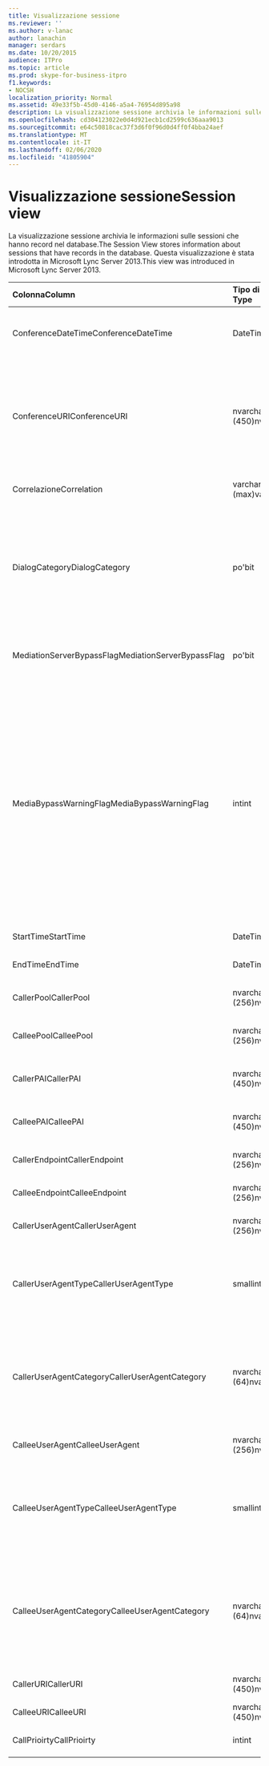 ```yaml
---
title: Visualizzazione sessione
ms.reviewer: ''
ms.author: v-lanac
author: lanachin
manager: serdars
ms.date: 10/20/2015
audience: ITPro
ms.topic: article
ms.prod: skype-for-business-itpro
f1.keywords:
- NOCSH
localization_priority: Normal
ms.assetid: 49e33f5b-45d0-4146-a5a4-76954d895a98
description: La visualizzazione sessione archivia le informazioni sulle sessioni che hanno record nel database. Questa visualizzazione è stata introdotta in Microsoft Lync Server 2013.
ms.openlocfilehash: cd304123022e0d4d921ecb1cd2599c636aaa9013
ms.sourcegitcommit: e64c50818cac37f3d6f0f96d0d4ff0f4bba24aef
ms.translationtype: MT
ms.contentlocale: it-IT
ms.lasthandoff: 02/06/2020
ms.locfileid: "41805904"
---
```

# <a name="session-view"></a><span data-ttu-id="1972f-104">Visualizzazione sessione</span><span class="sxs-lookup"><span data-stu-id="1972f-104">Session view</span></span>
 
<span data-ttu-id="1972f-105">La visualizzazione sessione archivia le informazioni sulle sessioni che hanno record nel database.</span><span class="sxs-lookup"><span data-stu-id="1972f-105">The Session View stores information about sessions that have records in the database.</span></span> <span data-ttu-id="1972f-106">Questa visualizzazione è stata introdotta in Microsoft Lync Server 2013.</span><span class="sxs-lookup"><span data-stu-id="1972f-106">This view was introduced in Microsoft Lync Server 2013.</span></span>
  
|<span data-ttu-id="1972f-107">**Colonna**</span><span class="sxs-lookup"><span data-stu-id="1972f-107">**Column**</span></span>|<span data-ttu-id="1972f-108">**Tipo di dati**</span><span class="sxs-lookup"><span data-stu-id="1972f-108">**Data Type**</span></span>|<span data-ttu-id="1972f-109">**Dettagli**</span><span class="sxs-lookup"><span data-stu-id="1972f-109">**Details**</span></span>|
|:-----|:-----|:-----|
|<span data-ttu-id="1972f-110">ConferenceDateTime</span><span class="sxs-lookup"><span data-stu-id="1972f-110">ConferenceDateTime</span></span>  <br/> |<span data-ttu-id="1972f-111">DateTime</span><span class="sxs-lookup"><span data-stu-id="1972f-111">datetime</span></span>  <br/> |<span data-ttu-id="1972f-112">A cui si fa riferimento dalla Tabella MediaLine.</span><span class="sxs-lookup"><span data-stu-id="1972f-112">Referenced from the MediaLine Table.</span></span>  <br/> |
|<span data-ttu-id="1972f-113">ConferenceURI</span><span class="sxs-lookup"><span data-stu-id="1972f-113">ConferenceURI</span></span>  <br/> |<span data-ttu-id="1972f-114">nvarchar (450)</span><span class="sxs-lookup"><span data-stu-id="1972f-114">nvarchar(450)</span></span>  <br/> |<span data-ttu-id="1972f-115">URI conferenza se si tratta di una conferenza o di DialogID se si tratta di una sessione peer-to-peer.</span><span class="sxs-lookup"><span data-stu-id="1972f-115">Conference URI if this is a conference, or DialogID if this is a peer-to-peer session.</span></span>  <br/> |
|<span data-ttu-id="1972f-116">Correlazione</span><span class="sxs-lookup"><span data-stu-id="1972f-116">Correlation</span></span>  <br/> |<span data-ttu-id="1972f-117">varchar (max)</span><span class="sxs-lookup"><span data-stu-id="1972f-117">varchar(max)</span></span>  <br/> |<span data-ttu-id="1972f-118">ID correlazione della sessione.</span><span class="sxs-lookup"><span data-stu-id="1972f-118">Correlation ID of the session.</span></span>  <br/> |
|<span data-ttu-id="1972f-119">DialogCategory</span><span class="sxs-lookup"><span data-stu-id="1972f-119">DialogCategory</span></span>  <br/> |<span data-ttu-id="1972f-120">po'</span><span class="sxs-lookup"><span data-stu-id="1972f-120">bit</span></span>  <br/> |<span data-ttu-id="1972f-121">Categoria finestra di dialogo; 0 è Skype for Business Server to Mediation Server Leg; 1 è Mediation Server per la gamba del gateway PSTN.</span><span class="sxs-lookup"><span data-stu-id="1972f-121">Dialog category; 0 is Skype for Business Server to Mediation Server leg; 1 is Mediation Server to PSTN gateway leg.</span></span>  <br/> |
|<span data-ttu-id="1972f-122">MediationServerBypassFlag</span><span class="sxs-lookup"><span data-stu-id="1972f-122">MediationServerBypassFlag</span></span>  <br/> |<span data-ttu-id="1972f-123">po'</span><span class="sxs-lookup"><span data-stu-id="1972f-123">bit</span></span>  <br/> |<span data-ttu-id="1972f-124">Indica se la chiamata è stata ignorata o meno.</span><span class="sxs-lookup"><span data-stu-id="1972f-124">Indicates whether or not the call was bypassed.</span></span>  <br/> |
|<span data-ttu-id="1972f-125">MediaBypassWarningFlag</span><span class="sxs-lookup"><span data-stu-id="1972f-125">MediaBypassWarningFlag</span></span>  <br/> |<span data-ttu-id="1972f-126">int</span><span class="sxs-lookup"><span data-stu-id="1972f-126">int</span></span>  <br/> |<span data-ttu-id="1972f-127">Questo campo, se presente, indica perché una chiamata non è stata ignorata anche se gli ID di bypass corrispondono.</span><span class="sxs-lookup"><span data-stu-id="1972f-127">This field, if present, indicates why a call was not bypassed even if the bypass IDs matched.</span></span> <span data-ttu-id="1972f-128">Per Skype for Business Server è definito un solo valore:</span><span class="sxs-lookup"><span data-stu-id="1972f-128">For Skype for Business Server, only one value is defined:</span></span>  <br/> <span data-ttu-id="1972f-129">0x0001-ID bypass sconosciuto per la scheda di rete predefinita</span><span class="sxs-lookup"><span data-stu-id="1972f-129">0x0001 - Unknown bypass ID for Default network adapter</span></span>  <br/> |
|<span data-ttu-id="1972f-130">StartTime</span><span class="sxs-lookup"><span data-stu-id="1972f-130">StartTime</span></span>  <br/> |<span data-ttu-id="1972f-131">DateTime</span><span class="sxs-lookup"><span data-stu-id="1972f-131">datetime</span></span>  <br/> |<span data-ttu-id="1972f-132">Chiama ora di inizio.</span><span class="sxs-lookup"><span data-stu-id="1972f-132">Call start time.</span></span>  <br/> |
|<span data-ttu-id="1972f-133">EndTime</span><span class="sxs-lookup"><span data-stu-id="1972f-133">EndTime</span></span>  <br/> |<span data-ttu-id="1972f-134">DateTime</span><span class="sxs-lookup"><span data-stu-id="1972f-134">datetime</span></span>  <br/> |<span data-ttu-id="1972f-135">Ora di fine chiamata.</span><span class="sxs-lookup"><span data-stu-id="1972f-135">Call end time.</span></span>  <br/> |
|<span data-ttu-id="1972f-136">CallerPool</span><span class="sxs-lookup"><span data-stu-id="1972f-136">CallerPool</span></span>  <br/> |<span data-ttu-id="1972f-137">nvarchar (256)</span><span class="sxs-lookup"><span data-stu-id="1972f-137">nvarchar(256)</span></span>  <br/> |<span data-ttu-id="1972f-138">FQDN del pool chiamante.</span><span class="sxs-lookup"><span data-stu-id="1972f-138">Caller pool FQDN.</span></span>  <br/> |
|<span data-ttu-id="1972f-139">CalleePool</span><span class="sxs-lookup"><span data-stu-id="1972f-139">CalleePool</span></span>  <br/> |<span data-ttu-id="1972f-140">nvarchar (256)</span><span class="sxs-lookup"><span data-stu-id="1972f-140">nvarchar(256)</span></span>  <br/> |<span data-ttu-id="1972f-141">Nome di dominio completo del pool di chiamate.</span><span class="sxs-lookup"><span data-stu-id="1972f-141">Callee pool FQDN.</span></span>  <br/> |
|<span data-ttu-id="1972f-142">CallerPAI</span><span class="sxs-lookup"><span data-stu-id="1972f-142">CallerPAI</span></span>  <br/> |<span data-ttu-id="1972f-143">nvarchar (450)</span><span class="sxs-lookup"><span data-stu-id="1972f-143">nvarchar(450)</span></span>  <br/> |<span data-ttu-id="1972f-144">URI di identità p-asserito dal chiamante.</span><span class="sxs-lookup"><span data-stu-id="1972f-144">Caller's p-asserted identity URI.</span></span>  <br/> |
|<span data-ttu-id="1972f-145">CalleePAI</span><span class="sxs-lookup"><span data-stu-id="1972f-145">CalleePAI</span></span>  <br/> |<span data-ttu-id="1972f-146">nvarchar (450)</span><span class="sxs-lookup"><span data-stu-id="1972f-146">nvarchar(450)</span></span>  <br/> |<span data-ttu-id="1972f-147">URI di identità p-Asserted del chiamato.</span><span class="sxs-lookup"><span data-stu-id="1972f-147">Callee's p-asserted identity URI.</span></span>  <br/> |
|<span data-ttu-id="1972f-148">CallerEndpoint</span><span class="sxs-lookup"><span data-stu-id="1972f-148">CallerEndpoint</span></span>  <br/> |<span data-ttu-id="1972f-149">nvarchar (256)</span><span class="sxs-lookup"><span data-stu-id="1972f-149">nvarchar(256)</span></span>  <br/> |<span data-ttu-id="1972f-150">Nome dell'endpoint del chiamante.</span><span class="sxs-lookup"><span data-stu-id="1972f-150">Caller's endpoint name.</span></span>  <br/> |
|<span data-ttu-id="1972f-151">CalleeEndpoint</span><span class="sxs-lookup"><span data-stu-id="1972f-151">CalleeEndpoint</span></span>  <br/> |<span data-ttu-id="1972f-152">nvarchar (256)</span><span class="sxs-lookup"><span data-stu-id="1972f-152">nvarchar(256)</span></span>  <br/> |<span data-ttu-id="1972f-153">Nome dell'endpoint del chiamante.</span><span class="sxs-lookup"><span data-stu-id="1972f-153">Caller's endpoint name.</span></span>  <br/> |
|<span data-ttu-id="1972f-154">CallerUserAgent</span><span class="sxs-lookup"><span data-stu-id="1972f-154">CallerUserAgent</span></span>  <br/> |<span data-ttu-id="1972f-155">nvarchar (256)</span><span class="sxs-lookup"><span data-stu-id="1972f-155">nvarchar(256)</span></span>  <br/> |<span data-ttu-id="1972f-156">Stringa agente utente del chiamante.</span><span class="sxs-lookup"><span data-stu-id="1972f-156">Caller's user agent string.</span></span>  <br/> |
|<span data-ttu-id="1972f-157">CallerUserAgentType</span><span class="sxs-lookup"><span data-stu-id="1972f-157">CallerUserAgentType</span></span>  <br/> |<span data-ttu-id="1972f-158">smallint</span><span class="sxs-lookup"><span data-stu-id="1972f-158">smallint</span></span>  <br/> |<span data-ttu-id="1972f-159">Tipo di agente utente del chiamante.</span><span class="sxs-lookup"><span data-stu-id="1972f-159">Type of caller's user agent.</span></span> <span data-ttu-id="1972f-160">Per informazioni dettagliate, vedere la [tabella UserAgent](useragent.md) .</span><span class="sxs-lookup"><span data-stu-id="1972f-160">See the [UserAgent table](useragent.md) for details.</span></span> <br/> |
|<span data-ttu-id="1972f-161">CallerUserAgentCategory</span><span class="sxs-lookup"><span data-stu-id="1972f-161">CallerUserAgentCategory</span></span>  <br/> |<span data-ttu-id="1972f-162">nvarchar (64)</span><span class="sxs-lookup"><span data-stu-id="1972f-162">nvarchar (64)</span></span>  <br/> |<span data-ttu-id="1972f-163">Categoria dell'agente utente del chiamante.</span><span class="sxs-lookup"><span data-stu-id="1972f-163">Category of caller's user agent.</span></span> <span data-ttu-id="1972f-164">Per informazioni dettagliate, vedere la [Tabella UserAgentDef (QoE)](useragentdef-qoe.md) .</span><span class="sxs-lookup"><span data-stu-id="1972f-164">See the [UserAgentDef table (QoE)](useragentdef-qoe.md) for details.</span></span> <br/> |
|<span data-ttu-id="1972f-165">CalleeUserAgent</span><span class="sxs-lookup"><span data-stu-id="1972f-165">CalleeUserAgent</span></span>  <br/> |<span data-ttu-id="1972f-166">nvarchar (256)</span><span class="sxs-lookup"><span data-stu-id="1972f-166">nvarchar(256)</span></span>  <br/> |<span data-ttu-id="1972f-167">Stringa agente utente del chiamato.</span><span class="sxs-lookup"><span data-stu-id="1972f-167">Callee's user agent string.</span></span>  <br/> |
|<span data-ttu-id="1972f-168">CalleeUserAgentType</span><span class="sxs-lookup"><span data-stu-id="1972f-168">CalleeUserAgentType</span></span>  <br/> |<span data-ttu-id="1972f-169">smallint</span><span class="sxs-lookup"><span data-stu-id="1972f-169">smallint</span></span>  <br/> |<span data-ttu-id="1972f-170">Tipo di agente utente per il chiamato.</span><span class="sxs-lookup"><span data-stu-id="1972f-170">Type of user agent for the callee.</span></span> <span data-ttu-id="1972f-171">Per informazioni dettagliate, vedere la [tabella UserAgent](useragent.md) .</span><span class="sxs-lookup"><span data-stu-id="1972f-171">See the [UserAgent table](useragent.md) for details.</span></span> <br/> |
|<span data-ttu-id="1972f-172">CalleeUserAgentCategory</span><span class="sxs-lookup"><span data-stu-id="1972f-172">CalleeUserAgentCategory</span></span>  <br/> |<span data-ttu-id="1972f-173">nvarchar (64)</span><span class="sxs-lookup"><span data-stu-id="1972f-173">nvarchar (64)</span></span>  <br/> |<span data-ttu-id="1972f-174">Categoria agente utente per il chiamato.</span><span class="sxs-lookup"><span data-stu-id="1972f-174">User agent category for the callee.</span></span> <span data-ttu-id="1972f-175">Per informazioni dettagliate, vedere la [Tabella UserAgentDef (QoE)](useragentdef-qoe.md) .</span><span class="sxs-lookup"><span data-stu-id="1972f-175">See the [UserAgentDef table (QoE)](useragentdef-qoe.md) for details.</span></span> <br/> |
|<span data-ttu-id="1972f-176">CallerURI</span><span class="sxs-lookup"><span data-stu-id="1972f-176">CallerURI</span></span>  <br/> |<span data-ttu-id="1972f-177">nvarchar (450)</span><span class="sxs-lookup"><span data-stu-id="1972f-177">nvarchar(450)</span></span>  <br/> |<span data-ttu-id="1972f-178">URI del chiamante.</span><span class="sxs-lookup"><span data-stu-id="1972f-178">Caller's URI.</span></span>  <br/> |
|<span data-ttu-id="1972f-179">CalleeURI</span><span class="sxs-lookup"><span data-stu-id="1972f-179">CalleeURI</span></span>  <br/> |<span data-ttu-id="1972f-180">nvarchar (450)</span><span class="sxs-lookup"><span data-stu-id="1972f-180">nvarchar(450)</span></span>  <br/> |<span data-ttu-id="1972f-181">URI del chiamato.</span><span class="sxs-lookup"><span data-stu-id="1972f-181">Callee's URI.</span></span>  <br/> |
|<span data-ttu-id="1972f-182">CallPrioirty</span><span class="sxs-lookup"><span data-stu-id="1972f-182">CallPrioirty</span></span>  <br/> |<span data-ttu-id="1972f-183">int</span><span class="sxs-lookup"><span data-stu-id="1972f-183">int</span></span>  <br/> |<span data-ttu-id="1972f-184">Priorità della chiamata.</span><span class="sxs-lookup"><span data-stu-id="1972f-184">Priority of the call.</span></span>  <br/> |
   

